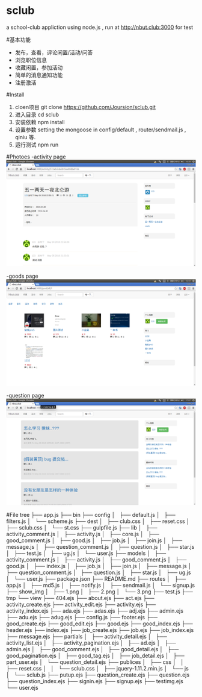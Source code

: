 # sclub
a school-club appliction using  node.js ,  run at   http://nbut.club:3000   for test

#基本功能
- 发布，查看，评论闲置/活动/问答
- 浏览职位信息
- 收藏闲置，参加活动
- 简单的消息通知功能
- 注册激活

#Install
1. cloen项目 git clone https://github.com/Joursion/sclub.git
2. 进入目录 cd sclub 
3. 安装依赖 npm install
4. 设置参数 setting the mongoose in config/default , router/sendmail.js , qiniu 等.
5. 运行测试 npm run

#Photoes
-activity page
![activity page](https://raw.githubusercontent.com/Joursion/Sclub/master/show_img/1.png)

-goods page
![goods page](https://raw.githubusercontent.com/Joursion/Sclub/master/show_img/2.png)

-question page
![question page](https://raw.githubusercontent.com/Joursion/Sclub/master/show_img/3.png)

#File tree
├── app.js
├── bin
├── config
│   ├── default.js
│   ├── filters.js
│   └── scheme.js
├── dest
│   ├── club.css
│   ├── reset.css
│   ├── sclub.css
│   └── st.css
├── gulpfile.js
├── lib
│   ├── activity_comment.js
│   ├── activity.js
│   ├── core.js
│   ├── good_comment.js
│   ├── good.js
│   ├── job.js
│   ├── join.js
│   ├── message.js
│   ├── question_comment.js
│   ├── question.js
│   ├── star.js
│   ├── test.js
│   ├── ug.js
│   └── user.js
├── models
│   ├── activity_comment.js
│   ├── activity.js
│   ├── good_comment.js
│   ├── good.js
│   ├── index.js
│   ├── job.js
│   ├── join.js
│   ├── message.js
│   ├── question_comment.js
│   ├── question.js
│   ├── star.js
│   ├── ug.js
│   └── user.js
├── package.json
├── README.md
├── routes
│   ├── app.js
│   ├── md5.js
│   ├── notify.js
│   ├── sendmail.js
│   └── signup.js
├── show_img
│   ├── 1.png
│   ├── 2.png
│   └── 3.png
├── test.js
├── tmp
└── view
    ├── 404.ejs
    ├── about.ejs
    ├── act.ejs
    ├── activity_create.ejs
    ├── activity_edit.ejs
    ├── activity.ejs
    ├── activity_index.ejs
    ├── ada.ejs
    ├── adas.ejs
    ├── adj.ejs
    ├── admin.ejs
    ├── adu.ejs
    ├── adug.ejs
    ├── config.js
    ├── footer.ejs
    ├── good_create.ejs
    ├── good_edit.ejs
    ├── good.ejs
    ├── good_index.ejs
    ├── header.ejs
    ├── index.ejs
    ├── job_create.ejs
    ├── job.ejs
    ├── job_index.ejs
    ├── message.ejs
    ├── partials
    │   ├── activity_detail.ejs
    │   ├── activity_list.ejs
    │   ├── activity_pagination.ejs
    │   ├── ad.ejs
    │   ├── admin.ejs
    │   ├── good_comment.ejs
    │   ├── good_detail.ejs
    │   ├── good_pagination.ejs
    │   ├── good_tag.ejs
    │   ├── job_detail.ejs
    │   ├── part_user.ejs
    │   └── question_detail.ejs
    ├── publices
    │   ├── css
    │   │   ├── reset.css
    │   │   └── sclub.css
    │   ├── jquery-1.11.2.min.js
    │   └── js
    │       └── sclub.js
    ├── putup.ejs
    ├── question_create.ejs
    ├── question.ejs
    ├── question_index.ejs
    ├── signin.ejs
    ├── signup.ejs
    ├── testimg.ejs
    └── user.ejs


